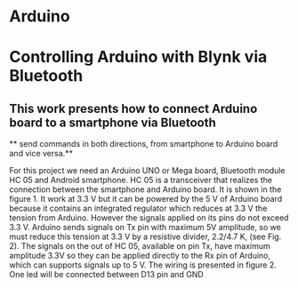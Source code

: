 # Arduino
# Controlling Arduino with Blynk via Bluetooth 

 ## This  work  presents  how  to  connect  Arduino  board  to  a  smartphone  via  Bluetooth  
 
 ** send  commands  in both directions, from  smartphone  to Arduino board and vice  versa.**
 
 For this project we need an Arduino UNO or Mega board, Bluetooth module HC 05 and Android  smartphone. 
 HC  05  is  a  transceiver  that  realizes  the  connection  between  the smartphone and  Arduino  board. 
 It is  shown in the figure 1. It work at 3.3 V but it can be powered  by  the  5  V  of  Arduino  board because 
 it  contains  an  integrated  regulator which  reduces  at  3.3  V  the  tension  from Arduino. However the 
signals  applied on its pins  do  not  exceed  3.3  V.  Arduino  sends signals  on  Tx  pin  with  maximum  5V amplitude,
 so we must reduce this tension at 3.3 V  by a  resistive divider,  2.2/4.7 K,  (see Fig.  2). 
 The  signals  on  the  out  of  HC  05, available  on  pin  Tx,  have  maximum amplitude  3.3V  so  they  can  be  applied directly to the Rx pin of Arduino, 
which can supports  signals  up  to  5  V.  The  wiring  is presented  in  figure  2.  One  led  will  be connected between D13 pin and GND
